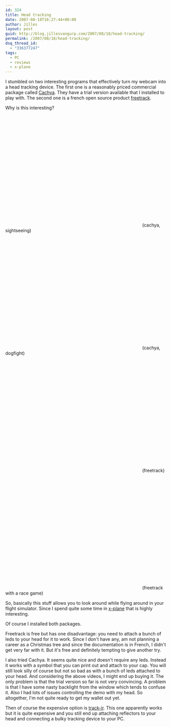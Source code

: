 ```yaml
---
id: 324
title: Head tracking
date: 2007-08-18T16:27:44+00:00
author: Jilles
layout: post
guid: http://blog.jillesvangurp.com/2007/08/18/head-tracking/
permalink: /2007/08/18/head-tracking/
dsq_thread_id:
  - "336377247"
tags:
  - PC
  - reviews
  - x-plane
---
```

I stumbled on two interesting programs that effectively turn my webcam into a head tracking device. The first one is a reasonably priced commercial package called <a href="http://www.cachya.com/esight/overview.php">Cachya</a>. They have a trial version available that I installed to play with. The second one is a french open source product <a href="http://freetrack.online.fr/english/">freetrack</a>.

Why is this interesting?

<object width="425" height="350"><param name="movie" value="http://www.youtube.com/v/07Pd4EbwRQ4"></param><param name="wmode" value="transparent"></param><embed src="http://www.youtube.com/v/07Pd4EbwRQ4" type="application/x-shockwave-flash" wmode="transparent" width="425" height="350"></embed></object>
(cachya, sightseeing)

<object width="425" height="350"><param name="movie" value="http://www.youtube.com/v/_WP0PY2j9OM"></param><param name="wmode" value="transparent"></param><embed src="http://www.youtube.com/v/_WP0PY2j9OM" type="application/x-shockwave-flash" wmode="transparent" width="425" height="350"></embed></object>
(cachya, dogfight)

<object width="425" height="350"><param name="movie" value="http://www.youtube.com/v/9NQOSpTIqjQ"></param><param name="wmode" value="transparent"></param><embed src="http://www.youtube.com/v/9NQOSpTIqjQ" type="application/x-shockwave-flash" wmode="transparent" width="425" height="350"></embed></object>
(freetrack)

<object width="425" height="350"><param name="movie" value="http://www.youtube.com/v/n7mdu6Zj3FY"></param><param name="wmode" value="transparent"></param><embed src="http://www.youtube.com/v/n7mdu6Zj3FY" type="application/x-shockwave-flash" wmode="transparent" width="425" height="350"></embed></object>
(freetrack with a race game)

So, basically this stuff allows you to look around while flying around in your flight simulator. Since I spend quite some time in <a href="http://x-plane.com">x-plane</a> that is highly interesting.

Of course I installed both packages. 

Freetrack is free but has one disadvantage: you need to attach a bunch of leds to your head for it to work. Since I don't have any, am not planning a career as a Christmas tree and since the documentation is in French, I didn't get very far with it. But it's free and definitely tempting to give another try.

I also tried Cachya. It seems quite nice and doesn't require any leds. Instead it works with a symbol that you can print out and attach to your cap. You will still look silly of course but not so bad as with a bunch of leds attached to your head. And considering the above videos, I might end up buying it. The only problem is that the trial version so far is not very convincing. A problem is that I have some nasty backlight from the window which tends to confuse it. Also I had lots of issues controlling the demo with my head. So altogether, I'm not quite ready to get my wallet out yet.

Then of course the expensive option is <a href="http://www.naturalpoint.com/trackir/">track-ir</a>. This one apparently works but it is quite expensive and you still end up attaching reflectors to your head and connecting a bulky tracking device to your PC.

